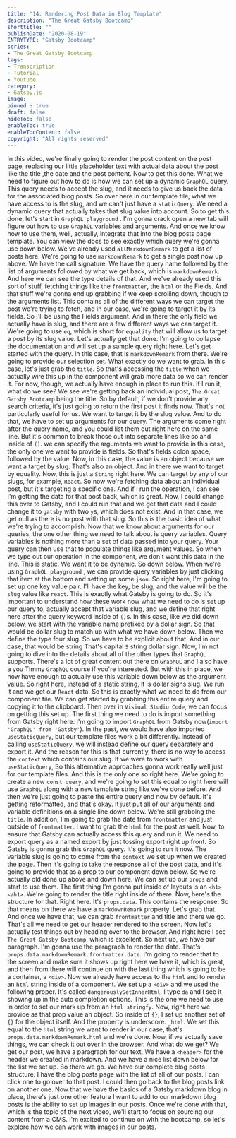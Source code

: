 ```yaml
---
title: "14. Rendering Post Data in Blog Template"
description: "The Great Gatsby Bootcamp"
shorttitle: ""
publishDate: "2020-08-19"
ENTRYTYPE: "Gatsby Bootcamp"
series:
- The Great Gatsby Bootcamp
tags: 
- Transcription
- Tutorial
- Youtube
category: 
- Gatsby.js
image: 
pinned : true
draft: false
hideToc: false
enableToc: true
enableTocContent: false
copyright: "All rights reserved"
---
```

In this video, we're finally going to render the post content on the post page, replacing our little placeholder text with actual data about the post like the title ,the date and the post content.
Now to get this done.
What we need to figure out how to do is how we can set up a dynamic `GraphQL` query.
This query needs to accept the slug, and it needs to give us back the data for the associated blog posts.
So over here in our template file, what we have access to is the slug, and we can't just have a `staticQuery`.
We need a dynamic query that actually takes that slug value into account.
So to get this done, let's start in `GraphQL playground` .
I'm gonna crack open a new tab will figure out how to use `GraphQL` variables and arguments.
And once we know how to use them, well, actually, integrate that into the blog posts page template.
You can view the docs to see exactly which query we're gonna use down below.
We've already used `allMarkdownRemark` to get a list of posts here.
We're going to use `markdownRemark` to get a single post now up above.
We have the call signature.
We have the query name followed by the list of arguments followed by what we get back, which is `markdownRemark`.
And here we can see the type details of that.
And we've already used this sort of stuff, fetching things like the `frontmatter`, the `html` or the Fields.
And that stuff we're gonna end up grabbing if we keep scrolling down, though to the arguments list.
This contains all of the different ways we can target the post we're trying to fetch, and in our case, we're going to target it by its fields.
So I'll be using the Fields argument.
And in there the only field we actually have is slug, and there are a few different ways we can target it.
We're going to use `eq`, which is short for `equality` that will allow us to target a post by its slug value.
Let's actually get that done.
I'm going to collapse the documentation and will set up a sample query right here.
Let's get started with the query.
In this case, that is `markdownRemark` from there.
We're going to provide our selection set.
What exactly do we want to grab.
In this case, let's just grab the `title`.
So that's  accessing the `title` when we actually wire this up in the component will grab more data so we can render it.
For now, though, we actually have enough in place to run this.
If I run it, what do we see? We see we're getting back an individual post, `The Great Gatsby Bootcamp` being the title.
So by default, if we don't provide any search criteria, it's just going to return the first post it finds now.
That's not particularly useful for us.
We want to target it by the slug value.
And to do that, we have to set up arguments for our query.
The arguments come right after the query name, and you could list them out right here on the same line.
But it's common to break those out into separate lines like so and inside of `()`.
we can specify the arguments we want to provide in this case, the only one we want to provide is fields.
So that's fields colon space, followed by the value.
Now, in this case, the value is an object because we want a target by slug.
That's also an object.
And in there we want to target by equality.
Now, this is just a `String` right here.
We can target by any of our slugs, for example, `React`.
So now we're fetching data about an individual post, but it's targeting a specific one.
And if I run the operation,  I can see I'm getting the data for that post back, which is great.
Now, I could change this over to Gatsby, and I could run that and we get that data and I could change it to `gatsby` with two `y`s, which does not exist.
And in that case, we get null as there is no post with that slug.
So this is the basic idea of what we're trying to accomplish.
Now that we know about arguments for our queries, the one other thing we need to talk about is query variables.
Query variables is nothing more than a set of data passed into your query.
Your query can then use that to populate things like argument values.
So when we type out our operation in the component, we don't want this data in the line.
This is static.
We want it to be dynamic.
So down below.
When we're using `GraphQL playground` , we can provide query variables by just clicking that item at the bottom and setting up some `json`.
So right here, I'm going to set up one key value pair.
I'll have the key, be slug, and the value will be the `slug` value like `react`.
This is exactly what Gatsby is going to do.
So it's important to understand how these work now what we need to do is set up our query to, actually accept that variable slug, and we define that right here after the query keyword inside of `()`s.
In this case, like we did down below, we start with the variable name prefixed by a dollar sign.
So that would be dollar slug to match up with what we have down below.
Then we define the type four slug.
So we have to be explicit about that.
And in our case, that would be string That's capital `S` string dollar sign.
Now, I'm not going to dive into the details about all of the other types that `GraphQL` supports.
There's a lot of great content out there on `GraphQL` and I also have a you Timmy `GraphQL` course if you're interested.
But with this in place, we now have enough to actually use this variable down below as the argument value.
So right here, instead of a static string, it is dollar signs slug.
We run it and we get our `React` data.
So this is exactly what we need to do from our component file.
We can get started by grabbing this entire query and copying it to the clipboard.
Then over in `Visiual Studio Code`, we can focus on getting this set up.
The first thing we need to do is import something from Gatsby right here.
I'm going to import `GraphQL` from Gatsby now(`import 'GraphQL' from 'Gatsby'`).
In the past, we would have also imported `useStaticQuery`, but our template files work a bit differently.
Instead of calling `useStaticQuery`, we will instead define our query separately and export it.
And the reason for this is that currently, there is no way to access the `context` which contains our slug.
If we were to work with `useStaticQuery`, So this alternative approaches gonna work really well just for our template files.
And this is the only one so right here.
We're going to create a new `const query`, and we're going to set this equal to right here will use `GraphQL` along with a new template string like we've done before.
And then we're just going to paste the entire query end now by default.
It's getting reformatted, and that's okay.
It just put all of our arguments and variable definitions on a single line down below.
We're still grabbing the `title`.
In addition, I'm going to grab the date from `frontmatter` and just outside of `frontmatter`.
I want to grab the `html` for the post as well.
Now, to ensure that Gatsby can actually access this query and run it.
We need to export query as a named export by just tossing export right up front.
So Gatsby is gonna grab this `GraphQL` query.
It's going to run it now.
The variable slug is going to come from the `context` we set up when we created the page.
Then it's going to take the response all of the post data, and it's going to provide that as a prop to our component down below.
So we're actually old done up above and down here.
We can set up our `props` and start to use them.
The first thing I'm gonna put inside of layouts is an `<h1></h1>`.
We're going to render the title right inside of there.
Now, here's the structure for that.
Right here.
It's `props.data`.
This contains the response.
So that means on there we have a `markdownRemark` property.
Let's grab that.
And once we have that, we can grab `frontmatter` and title and there we go.
That's all we need to get our header rendered to the screen.
Now let's actually test things out by heading over to the browser.
And right here I see `The Great Gatsby Bootcamp`, which is excellent.
So next up, we have our paragraph.
I'm gonna use the paragraph to render the date.
That's `props.data.markdownRemark.frontmatter.date`.
I'm going to render that to the screen and make sure it shows up right here we have it, which is great, and then from there will continue on with the last thing which is going to be a container, a `<div>`.
Now we already have access to the `html` and to render an `html` string inside of a component.
We set up a `<div>` and we used the following proper.
It's called `dangerouslySetInnerHtml`.
I type `da` and I see it showing up in the auto completion options.
This is the one we need to use in order to set our mark up from an `html stringfy`.
Now, right here we provide as that prop value an object.
So inside of `{}`, I set up another set of `{}` for the object itself.
And the property is underscore.
`_html`.
We set this equal to the `html` string we want to render in our case, that's `props.data.markdownRemark.html` and we're done.
Now, if we actually save things, we can check it out over in the browser.
And what do we get? We get our post, we have a paragraph for our text.
We have a `<header>` for the header we created in markdown.
And we have a nice list down below for the list we set up.
So there we go.
We have our complete blog posts structure.
I have the blog posts page with the list of all of our posts.
I can click one to go over to that post.
I could then go back to the blog posts link on another one.
Now that we have the basics of a Gatsby markdown blog in place, there's just one other feature I want to add to our markdown blog posts is the ability to set up images in our posts.
Once we're done with that, which is the topic of the next video, we'll start to focus on sourcing our content from a CMS.
I'm excited to continue on with the bootcamp, so let's explore how we can work with images in our posts.
